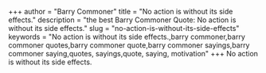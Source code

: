+++
author = "Barry Commoner"
title = "No action is without its side effects."
description = "the best Barry Commoner Quote: No action is without its side effects."
slug = "no-action-is-without-its-side-effects"
keywords = "No action is without its side effects.,barry commoner,barry commoner quotes,barry commoner quote,barry commoner sayings,barry commoner saying,quotes, sayings,quote, saying, motivation"
+++
No action is without its side effects.

